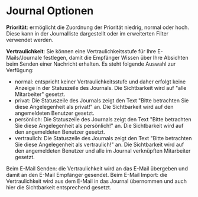 # Journal Optionen

**Priorität**:
ermöglicht die Zuordnung der Priorität niedrig, normal oder hoch. Diese kann in der Journalliste dargestellt oder im erweiterten Filter verwendet werden.


**Vertraulichkeit**:
Sie können eine Vertraulichkeitsstufe für Ihre E-Mails/Journale festlegen, damit die Empfänger Wissen über Ihre Absichten beim Senden einer Nachricht erhalten.
Es steht folgende Auswahl zur Verfügung:

- normal: entspricht keiner Vertraulichkeitsstufe und daher erfolgt keine Anzeige in der Statuszeile des Journals.
Die Sichtbarkeit wird auf "alle Mitarbeiter" gesetzt.
- privat: Die Statuszeile des Journals zeigt den Text "Bitte betrachten Sie diese Angelegenheit als privat!" an. Die Sichtbarkeit wird auf den angemeldeten Benutzer gesetzt.
- persönlich: Die Statuszeile des Journals zeigt den Text "Bitte betrachten Sie diese Angelegenheit als persönlich!" an. Die Sichtbarkeit wird auf den angemeldeten Benutzer gesetzt.
- vertraulich: Die Statuszeile des Journals zeigt den Text "Bitte betrachten Sie diese Angelegenheit als vertraulich!" an. Die Sichtbarkeit wird auf den angemeldeten Benutzer und alle im Journal verknüpften Mitarbeiter gesetzt.

Beim E-Mail Senden: die Vertraulichkeit wird an das E-Mail übergeben und damit an den E-Mail Empfänger gesendet.
Beim E-Mail Import: die Vertraulichkeit wird aus dem E-Mail in das Journal übernommen und auch hier die Sichtbarkeit entsprechend gesetzt.
